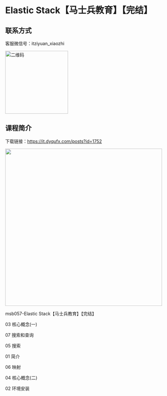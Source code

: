 # Elastic Stack【马士兵教育】【完结】

## 联系方式

客服微信号：itziyuan_xiaozhi

<img src="https://ziyuanyun.oss-cn-guangzhou.aliyuncs.com/common/20240614073449/666b82192834a.jpg" width="200" height="200" alt="二维码">

## 课程简介

下载链接：https://it.dyqufx.com/posts?id=1752

<img src="https://ziyuanyun.oss-cn-guangzhou.aliyuncs.com/yun/20240515183525/66448fedbe67c.jpg" width="500" alt="">

  msb057-Elastic Stack【马士兵教育】【完结】

 03 核心概念(一)

 07 搜索和查询

 05 搜索

 01 简介

 06 映射

 04 核心概念(二)

 02 环境安装

  